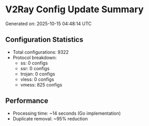 # V2Ray Config Update Summary
Generated on: 2025-10-15 04:48:14 UTC

## Configuration Statistics
- Total configurations: 9322
- Protocol breakdown:
  - ss: 0 configs
  - ssr: 0 configs
  - trojan: 0 configs
  - vless: 0 configs
  - vmess: 825 configs

## Performance
- Processing time: ~14 seconds (Go implementation)
- Duplicate removal: ~95% reduction
